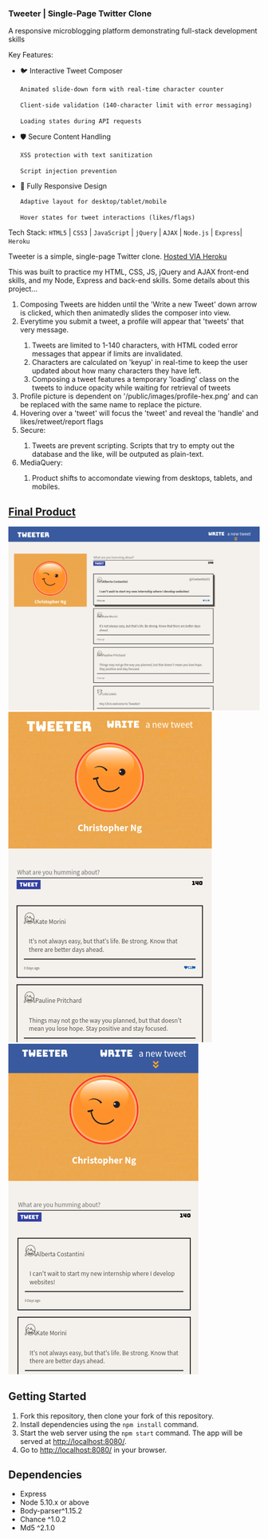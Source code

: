 ### Tweeter | Single-Page Twitter Clone

A responsive microblogging platform demonstrating full-stack development skills

Key Features:
- 🐦 Interactive Tweet Composer

      Animated slide-down form with real-time character counter

      Client-side validation (140-character limit with error messaging)

      Loading states during API requests
  
- 🛡️ Secure Content Handling

      XSS protection with text sanitization

      Script injection prevention

- 📱 Fully Responsive Design

      Adaptive layout for desktop/tablet/mobile

      Hover states for tweet interactions (likes/flags)

Tech Stack: `HTML5` | `CSS3` | `JavaScript` | `jQuery` | `AJAX` | `Node.js` | `Express`| `Heroku`

Tweeter is a simple, single-page Twitter clone. [Hosted VIA Heroku](https://tweeter-chris.herokuapp.com/)

This was built to practice my HTML, CSS, JS, jQuery and AJAX front-end skills, and my Node, Express and back-end skills.
Some details about this project...
<ol>
  <li>Composing Tweets are hidden until the 'Write a new Tweet' down arrow is clicked, which then animatedly slides the composer into view.</li>
  <li>Everytime you submit a tweet, a profile will appear that 'tweets' that very message.</li>
  <ol>
    <li>Tweets are limited to 1-140 characters, with HTML coded error messages that appear if limits are invalidated.</li>
    <li>Characters are calculated on 'keyup' in real-time to keep the user updated about how many characters they have left.</li>
    <li>Composing a tweet features a temporary 'loading' class on the tweets to induce opacity while waiting for retrieval of tweets</li>
  </ol>
  <li>Profile picture is dependent on '/public/images/profile-hex.png' and can be replaced with the same name to replace the picture.</li>
  <li>Hovering over a 'tweet' will focus the 'tweet' and reveal the 'handle' and likes/retweet/report flags</li>
  <li>Secure:</li>
  <ol>
    <li>Tweets are prevent scripting. Scripts that try to empty out the database and the like, will be outputed as plain-text.</li>
  </ol>
  <li>MediaQuery:</li>
  <ol>
    <li>Product shifts to accomondate viewing from desktops, tablets, and mobiles.</li>
  </ol>
</ol>

## [Final Product](https://tweeter-chris.herokuapp.com/)

!["screenshot of desktop-view"](https://github.com/ChrisnNg/tweeter/blob/master/public/images/desktop-view.png?raw=true)
!["screenshot of tablet-view"](https://github.com/ChrisnNg/tweeter/blob/master/public/images/tablet-view.png?raw=true)
!["screenshot of mobile-view"](https://github.com/ChrisnNg/tweeter/blob/master/public/images/mobile-view.png?raw=true)

## Getting Started

1. Fork this repository, then clone your fork of this repository.
2. Install dependencies using the `npm install` command.
3. Start the web server using the `npm start` command. The app will be served at <http://localhost:8080/>.
4. Go to <http://localhost:8080/> in your browser.

## Dependencies

- Express
- Node 5.10.x or above
- Body-parser^1.15.2
- Chance ^1.0.2
- Md5 ^2.1.0
